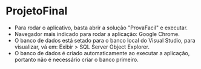 # ProjetoFinal
* Para rodar o aplicativo, basta abrir a solução "ProvaFacil" e executar.
* Navegador mais indicado para rodar a aplicação: Google Chrome.
* O banco de dados está setado para o banco local do Visual Studio, para visualizar, vá em: Exibir > SQL Server Object Explorer.
* O banco de dados é criado automaticamente ao executar a aplicação, portanto não é necessário criar o banco primeiro.
